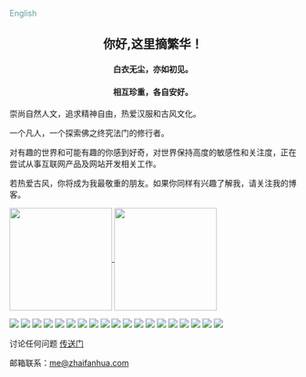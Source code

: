 <p align="left">
    <a style="text-decoration: none;color: cadetblue;" href="/readme.md">English</a>
</p>
<h2 id="hello" align="center">你好,这里摘繁华！</h2>
<h4 align="center">白衣无尘，亦如初见。</h4>
<h4 align="center">相互珍重，各自安好。</h4>
<p>崇尚自然人文，追求精神自由，热爱汉服和古风文化。</p>
<p>一个凡人，一个探索佛之终究法门的修行者。</p>
<p>对有趣的世界和可能有趣的你感到好奇，对世界保持高度的敏感性和关注度，正在尝试从事互联网产品及网站开发相关工作。</p>
<p>若热爱古风，你将成为我最敬重的朋友。如果你同样有兴趣了解我，请关注我的博客。</p>
<div style="clear: both;"></div>
<div style="width: 850px;margin: 0 auto;">
    <a href="https://github.com/zhaifanhua">
        <img style="height:180px" align="center" src="https://github-readme-stats-weld-iota.vercel.app/api?username=zhaifanhua&locale=cn&show_icons=true&title_color=f3f8f1&text_color=a3e2c5&icon_color=E6E6FA&bg_color=0,696969,415065&hide_border=true" />
    </a>
    <a href="https://github.com/zhaifanhua">
        <img style="height:180px" align="center" src="https://github-readme-stats-weld-iota.vercel.app/api/top-langs/?username=zhaifanhua&locale=cn&layout=compact&title_color=f3f8f1&text_color=a3e2c5&bg_color=0,415065,696969&hide_border=true" />
    </a>
</div>



![](https://img.shields.io/badge/-Python-007396?style=for-the-badge&logo=python&logoColor=ffffff) ![](https://img.shields.io/badge/-Linux-FCC624?style=for-the-badge&logo=Linux&logoColor=ffffff) ![](https://img.shields.io/badge/-JavaScript-DC143C?style=for-the-badge&logo=javascript&logoColor=ffffff) ![](https://img.shields.io/badge/-TypeScript-3178C6?style=for-the-badge&logo=TypeScript&logoColor=ffffff) ![](https://img.shields.io/badge/-.net-512BD4?style=for-the-badge&logo=.net&logoColor=ffffff) ![](https://img.shields.io/badge/-CSharp-239120?style=for-the-badge&logo=CSharp&logoColor=ffffff) ![](https://img.shields.io/badge/-HTML5-E34F26?style=for-the-badge&logo=HTML5&logoColor=ffffff) ![](https://img.shields.io/badge/-CSS3-1572B6?style=for-the-badge&logo=CSS3&logoColor=ffffff) ![](https://img.shields.io/badge/-SASS-CC6699?style=for-the-badge&logo=SASS&logoColor=ffffff) ![](https://img.shields.io/badge/-LESS-1D365D?style=for-the-badge&logo=LESS&logoColor=ffffff) ![](https://img.shields.io/badge/-SQLSERVER-CC2927?style=for-the-badge&logo=MicrosoftSQLSERVER&logoColor=ffffff) ![](https://img.shields.io/badge/-MYSQL-4479A1?style=for-the-badge&logo=MYSQL&logoColor=ffffff) ![](https://img.shields.io/badge/-PostgreSQL-4169E1?style=for-the-badge&logo=PostgreSQL&logoColor=ffffff) ![](https://img.shields.io/badge/-VisualStudio-5C2D91?style=for-the-badge&logo=VisualStudio&logoColor=ffffff) ![](https://img.shields.io/badge/-VisualStudioCode-007ACC?style=for-the-badge&logo=VisualStudioCode&logoColor=ffffff) ![](https://img.shields.io/badge/-GitHub-181717?style=for-the-badge&logo=GitHub&logoColor=ffffff) ![](https://img.shields.io/badge/-GitLab-FCA121?style=for-the-badge&logo=GitLab&logoColor=ffffff) ![](https://img.shields.io/badge/-npm-CB3837?style=for-the-badge&logo=npm&logoColor=ffffff) ![](https://img.shields.io/badge/-Docker-2496ED?style=for-the-badge&logo=Docker&logoColor=ffffff)

讨论任何问题 [ 传送门 ](https://github.com/zhaifanhua/ZhaiFanhua/issues/2)

邮箱联系：me@zhaifanhua.com

